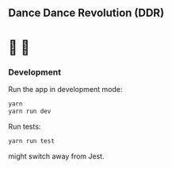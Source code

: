 ## Dance Dance Revolution (DDR)

# :dancer: :man_dancing:

### Development

Run the app in development mode:

```bash
yarn
yarn run dev
```

Run tests:

```bash
yarn run test
```

might switch away from Jest.
